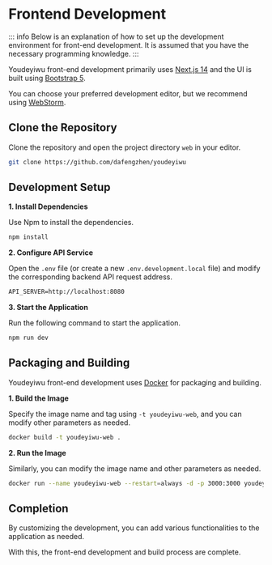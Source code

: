 # Frontend Development

::: info
Below is an explanation of how to set up the development environment for front-end development. It is assumed that you have the necessary programming knowledge.
:::

Youdeyiwu front-end development primarily uses [Next.js 14](https://nextjs.org) and the UI is built using [Bootstrap 5](https://getbootstrap.com).

You can choose your preferred development editor, but we recommend using [WebStorm](https://www.jetbrains.com/webstorm).

## Clone the Repository

Clone the repository and open the project directory ```web``` in your editor.

```sh
git clone https://github.com/dafengzhen/youdeyiwu
```

## Development Setup

**1. Install Dependencies**

Use Npm to install the dependencies.

```sh
npm install
```

**2. Configure API Service**

Open the ```.env``` file (or create a new ```.env.development.local``` file) and modify the corresponding backend API request address.

```txt
API_SERVER=http://localhost:8080
```

**3. Start the Application**

Run the following command to start the application.

```sh
npm run dev
```

## Packaging and Building

Youdeyiwu front-end development uses [Docker](https://www.docker.com) for packaging and building.

**1. Build the Image**

Specify the image name and tag using ```-t youdeyiwu-web```, and you can modify other parameters as needed.

```sh
docker build -t youdeyiwu-web .
```

**2. Run the Image**

Similarly, you can modify the image name and other parameters as needed.

```sh
docker run --name youdeyiwu-web --restart=always -d -p 3000:3000 youdeyiwu-web
```

## Completion

By customizing the development, you can add various functionalities to the application as needed.

With this, the front-end development and build process are complete.
